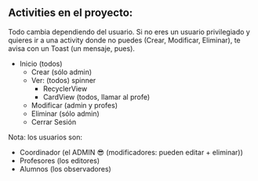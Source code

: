 ## Activities en el proyecto:
Todo cambia dependiendo del usuario.
Si no eres un usuario privilegiado y quieres ir a una activity donde no puedes (Crear, Modificar, Eliminar), te avisa con un Toast (un mensaje, pues).

- Inicio (todos)
	- Crear (sólo admin)
	- Ver: (todos) spinner
		- RecyclerView
		- CardView (todos, llamar al profe)
	- Modificar (admin y profes)
	- Eliminar (sólo admin)
	- Cerrar Sesión

 Nota: los usuarios son:
   - Coordinador (el ADMIN 😎 (modificadores: pueden editar + eliminar))
   - Profesores (los editores)
   - Alumnos (los observadores)
